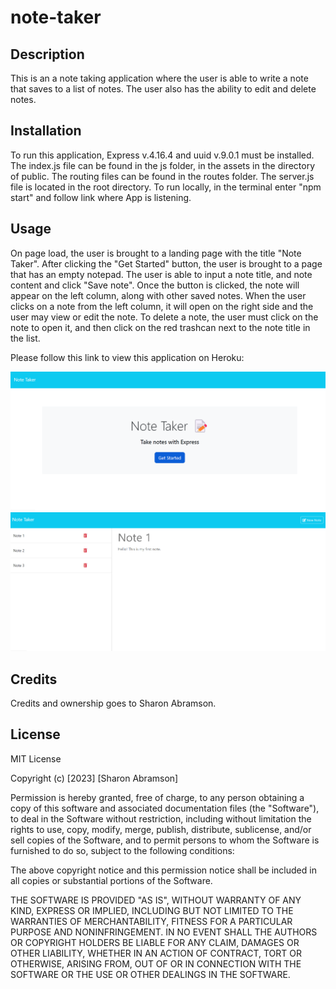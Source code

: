 # note-taker

## Description

This is an a note taking application where the user is able to write a note that saves to a list of notes. The user also has the ability to edit and delete notes.

## Installation

To run this application, Express v.4.16.4 and uuid v.9.0.1 must be installed. The index.js file can be found in the js folder, in the assets in the directory of public. The routing files can be found in the routes folder. The server.js file is located in the root directory. To run locally, in the terminal enter "npm start" and follow link where App is listening.

## Usage
On page load, the user is brought to a landing page with the title "Note Taker". After clicking the "Get Started" button, the user is brought to a page that has an empty notepad. The user is able to input a note title, and note content and click "Save note". Once the button is clicked, the note will appear on the left column, along with other saved notes. When the user clicks on a note from the left column, it will open on the right side and the user may view or edit the note. To delete a note, the user must click on the note to open it, and then click on the red trashcan next to the note title in the list. 

Please follow this link to view this application on Heroku: 

![Alt text](./public/assets/images/notetaker1.png)
![Alt text](./public/assets/images/notetaker2.png)

## Credits

Credits and ownership goes to Sharon Abramson. 

## License

MIT License

Copyright (c) [2023] [Sharon Abramson]

Permission is hereby granted, free of charge, to any person obtaining a copy
of this software and associated documentation files (the "Software"), to deal
in the Software without restriction, including without limitation the rights
to use, copy, modify, merge, publish, distribute, sublicense, and/or sell
copies of the Software, and to permit persons to whom the Software is
furnished to do so, subject to the following conditions:

The above copyright notice and this permission notice shall be included in all
copies or substantial portions of the Software.

THE SOFTWARE IS PROVIDED "AS IS", WITHOUT WARRANTY OF ANY KIND, EXPRESS OR
IMPLIED, INCLUDING BUT NOT LIMITED TO THE WARRANTIES OF MERCHANTABILITY,
FITNESS FOR A PARTICULAR PURPOSE AND NONINFRINGEMENT. IN NO EVENT SHALL THE
AUTHORS OR COPYRIGHT HOLDERS BE LIABLE FOR ANY CLAIM, DAMAGES OR OTHER
LIABILITY, WHETHER IN AN ACTION OF CONTRACT, TORT OR OTHERWISE, ARISING FROM,
OUT OF OR IN CONNECTION WITH THE SOFTWARE OR THE USE OR OTHER DEALINGS IN THE
SOFTWARE.